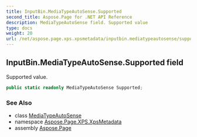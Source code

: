 ```yaml
---
title: InputBin.MediaTypeAutoSense.Supported
second_title: Aspose.Page for .NET API Reference
description: MediaTypeAutoSense field. Supported value
type: docs
weight: 20
url: /net/aspose.page.xps.xpsmetadata/inputbin.mediatypeautosense/supported/
---
```

## InputBin.MediaTypeAutoSense.Supported field

Supported value.

```csharp
public static readonly MediaTypeAutoSense Supported;
```

### See Also

* class [MediaTypeAutoSense](../)
* namespace [Aspose.Page.XPS.XpsMetadata](../../inputbin.mediatypeautosense/)
* assembly [Aspose.Page](../../../)


